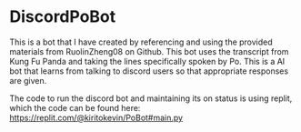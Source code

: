 # DiscordPoBot

This is a bot that I have created by referencing and using the provided materials from RuolinZheng08 on Github. This bot uses the transcript from Kung Fu Panda and taking the lines specifically spoken by Po. This is a AI bot that learns from talking to discord users so that appropriate responses are given. 

The code to run the discord bot and maintaining its on status is using replit, which the code can be found here: https://replit.com/@kiritokevin/PoBot#main.py
